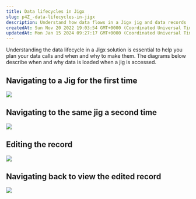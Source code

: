 ```yaml
---
title: Data lifecycles in Jigx
slug: p4Z_-data-lifecycles-in-jigx
description: Understand how data flows in a Jigx jig and data records
createdAt: Sun Nov 20 2022 19:03:54 GMT+0000 (Coordinated Universal Time)
updatedAt: Mon Jan 15 2024 09:27:17 GMT+0000 (Coordinated Universal Time)
---
```


Understanding the data lifecycle in a Jigx solution is essential to help you plan your data calls and when and why to make them. The diagrams below describe when and why data is loaded when a jig is accessed.&#x20;

## Navigating to a Jig for the first time

![](https://archbee-image-uploads.s3.amazonaws.com/x7vdIDH6-ScTprfmi2XXX/sn4xeVhJP2Idu_wGg11C0_image.png)

## Navigating to the same jig a second time

![](https://archbee-image-uploads.s3.amazonaws.com/x7vdIDH6-ScTprfmi2XXX/YVD4_tPTrsbTO9dDdkrQd_image.png)

## Editing the record

![](https://archbee-image-uploads.s3.amazonaws.com/x7vdIDH6-ScTprfmi2XXX/2in5ZqMAgP77ZwapT99-s_image.png)

## Navigating back to view the edited record

![](https://archbee-image-uploads.s3.amazonaws.com/x7vdIDH6-ScTprfmi2XXX/40ywmYb6IxBw8nmOoT4c4_image.png)

